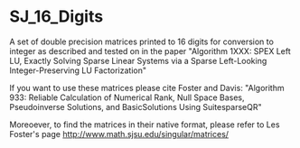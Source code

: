 # SJ_16_Digits
A set of double precision matrices printed to 16 digits for conversion to integer
as described and tested on  in the paper
"Algorithm 1XXX: SPEX Left LU, Exactly Solving Sparse Linear Systems 
 via a Sparse Left-Looking Integer-Preserving LU Factorization"

If you want to use these matrices please cite Foster and Davis:
"Algorithm 933: Reliable Calculation of Numerical Rank, Null Space Bases, 
 Pseudoinverse Solutions, and BasicSolutions Using SuitesparseQR"
 
 Moreoever, to find the matrices in their native format, 
 please refer to Les Foster's page
 http://www.math.sjsu.edu/singular/matrices/
